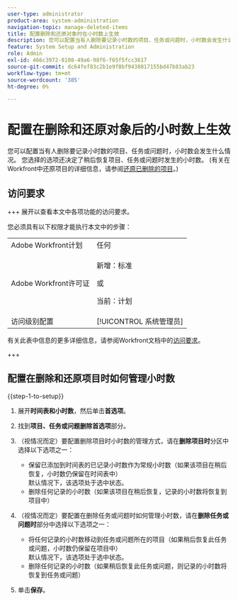 ```yaml
---
user-type: administrator
product-area: system-administration
navigation-topic: manage-deleted-items
title: 配置删除和还原对象时在小时数上生效
description: 您可以配置当有人删除要记录小时数的项目、任务或问题时，小时数会发生什么情况。 您选择的选项还决定了稍后恢复项目、任务或问题时发生的小时数。 (有关在Workfront中恢复项目的更多信息，请参阅恢复已删除的项目。)
feature: System Setup and Administration
role: Admin
exl-id: 466c3972-8108-49a6-98f6-f65f5fcc3617
source-git-commit: dc64fef83c2b1e9f8bf9438017155bd47b83ab23
workflow-type: tm+mt
source-wordcount: '385'
ht-degree: 0%

---
```


# 配置在删除和还原对象后的小时数上生效

您可以配置当有人删除要记录小时数的项目、任务或问题时，小时数会发生什么情况。 您选择的选项还决定了稍后恢复项目、任务或问题时发生的小时数。 (有关在Workfront中还原项目的详细信息，请参阅[还原已删除的项目](../../../administration-and-setup/manage-workfront/manage-deleted-items/restore-deleted-items.md)。)

## 访问要求

+++ 展开以查看本文中各项功能的访问要求。

您必须具有以下权限才能执行本文中的步骤：

<table style="table-layout:auto"> 
 <col> 
 <col> 
 <tbody> 
  <tr> 
   <td role="rowheader">Adobe Workfront计划</td> 
   <td>任何</td> 
  </tr> 
  <tr> 
  <tr> 
   <td role="rowheader">Adobe Workfront许可证</td> 
   <td><p>新增：标准</p>
       <p>或</p>
       <p>当前：计划</p></td>
  </tr> 
  </tr> 
  <tr> 
   <td role="rowheader">访问级别配置</td> 
   <td>[!UICONTROL 系统管理员]</td>
  </tr> 
 </tbody> 
</table>

有关此表中信息的更多详细信息，请参阅Workfront文档中的[访问要求](/help/quicksilver/administration-and-setup/add-users/access-levels-and-object-permissions/access-level-requirements-in-documentation.md)。

+++

## 配置在删除和还原项目时如何管理小时数

{{step-1-to-setup}}

1. 展开&#x200B;**时间表和小时数**，然后单击&#x200B;**首选项**。

1. 找到&#x200B;**项目、任务或问题删除首选项**&#x200B;部分。
1. （视情况而定）要配置删除项目时小时数的管理方式，请在&#x200B;**删除项目时**&#x200B;分区中选择以下选项之一：

   * 保留已添加到时间表的已记录小时数作为常规小时数（如果该项目在稍后恢复，小时数仍保留在时间表中）\
     默认情况下，该选项处于选中状态。
   * 删除任何记录的小时数（如果该项目在稍后恢复，记录的小时数将恢复到项目中）

1. （视情况而定）要配置在删除任务或问题时如何管理小时数，请在&#x200B;**删除任务或问题时**&#x200B;部分中选择以下选项之一：

   * 将任何记录的小时数移动到任务或问题所在的项目（如果稍后恢复此任务或问题，小时数仍保留在项目中）\
     默认情况下，该选项处于选中状态。
   * 删除任何记录的小时数（如果稍后恢复此任务或问题，则记录的小时数将恢复到任务或问题）

1. 单击&#x200B;**保存**。
